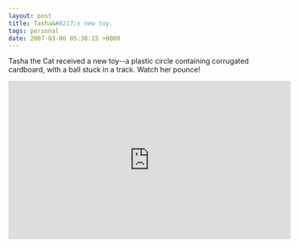 ```yaml
---
layout: post
title: Tasha&#8217;s new toy.
tags: personal
date: 2007-03-06 05:38:15 +0000
---
```


Tasha the Cat received a new toy--a plastic circle containing corrugated cardboard, with a ball stuck in a track.  Watch her pounce!

<div class="embed-responsive embed-responsive-16by9">
<iframe width="560" height="315" src="https://www.youtube.com/embed/ljq8MnVTH_M" frameborder="0" gesture="media" allow="encrypted-media" allowfullscreen></iframe>
</div>